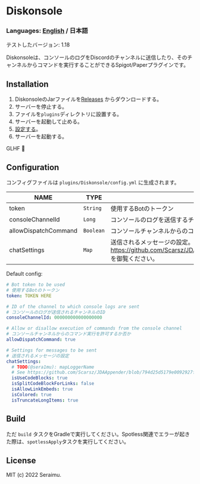 # Diskonsole

### Languages: [English](https://github.com/sera1mu/Diskonsole/blob/main/README.md) / **日本語**

テストしたバージョン: 1.18

Diskonsoleは、コンソールのログをDiscordのチャンネルに送信したり、そのチャンネルからコマンドを実行することができるSpigot/Paperプラグインです。

## Installation

1. DiskonsoleのJarファイルを[Releases](https://github.com/sera1mu/Diskonsole/releases) からダウンロードする。
2. サーバーを停止する。
3. ファイルを`plugins`ディレクトリに設置する。
4. サーバーを起動して止める。
5. [設定する](#Configuration)。
6. サーバーを起動する。

GLHF 🎉

## Configuration

コンフィグファイルは `plugins/Diskonsole/config.yml` に生成されます。

| NAME                 | TYPE      | DESCRIPTION                                                                                                                                                                      |
|----------------------|-----------|----------------------------------------------------------------------------------------------------------------------------------------------------------------------------------|
| token                | `String`  | 使用するBotのトークン                                                                                                                                                                     |
| consoleChannelId     | `Long`    | コンソールのログを送信するチャンネル                                                                                                                                                               |
| allowDispatchCommand | `Boolean` | コンソールチャンネルからのコマンド実行を許可するか否か                                                                                                                                                      |
| chatSettings         | `Map`     | 送信されるメッセージの設定。  詳しくは https://github.com/Scarsz/JDAAppender/blob/794d25d5179e0092927fdf22fd7c194da8966a77/src/main/java/me/scarsz/jdaappender/ChannelLoggingHandler.java を御覧ください。 |

Default config:
```yaml
# Bot token to be used
# 使用するBotのトークン
token: TOKEN HERE

# ID of the channel to which console logs are sent
# コンソールのログが送信されるチャンネルのID
consoleChannelId: 000000000000000000

# Allow or disallow execution of commands from the console channel
# コンソールチャンネルからのコマンド実行を許可するか否か
allowDispatchCommand: true

# Settings for messages to be sent
# 送信されるメッセージの設定
chatSettings:
  # TODO(@sera1mu): mapLoggerName
  # See https://github.com/Scarsz/JDAAppender/blob/794d25d5179e0092927fdf22fd7c194da8966a77/src/main/java/me/scarsz/jdaappender/ChannelLoggingHandler.java
  isUseCodeBlocks: true
  isSplitCodeBlockForLinks: false
  isAllowLinkEmbeds: true
  isColored: true
  isTruncateLongItems: true

```

## Build

ただ `build` タスクをGradleで実行してください。Spotless関連でエラーが起きた際は、`spotlessApply`タスクを実行してください。

## License

MIT (c) 2022 Seraimu.